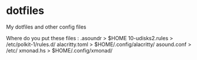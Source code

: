 # dotfiles
My dotfiles and other config files

Where do you put these files :
.asoundr > $HOME
10-udisks2.rules > /etc/polkit-1/rules.d/
alacritty.toml > $HOME/.config/alacritty/
asound.conf > /etc/
xmonad.hs > $HOME/.config/xmonad/
